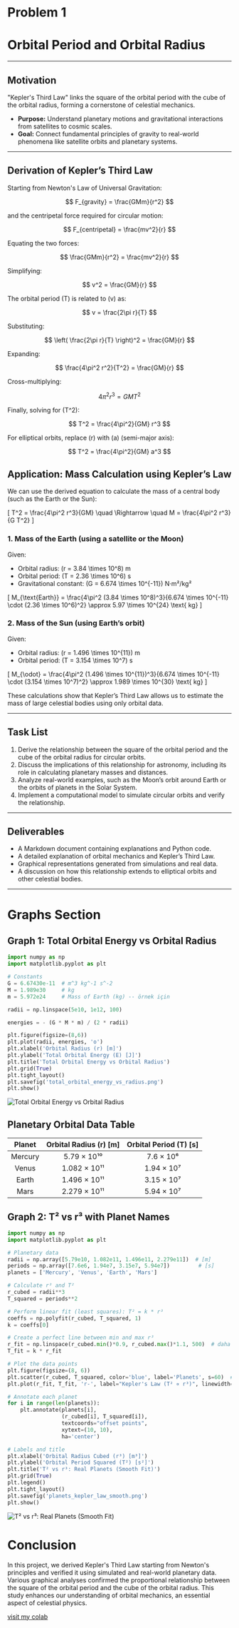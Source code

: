 # Problem 1

# Orbital Period and Orbital Radius

---

## Motivation

"Kepler's Third Law" links the square of the orbital period with the cube of the orbital radius, forming a cornerstone of celestial mechanics.

- **Purpose:** Understand planetary motions and gravitational interactions from satellites to cosmic scales.
- **Goal:** Connect fundamental principles of gravity to real-world phenomena like satellite orbits and planetary systems.

---

## Derivation of Kepler’s Third Law

Starting from Newton's Law of Universal Gravitation:

$$
F_{gravity} = \frac{GMm}{r^2}
$$

and the centripetal force required for circular motion:

$$
F_{centripetal} = \frac{mv^2}{r}
$$

Equating the two forces:

$$
\frac{GMm}{r^2} = \frac{mv^2}{r}
$$

Simplifying:

$$
v^2 = \frac{GM}{r}
$$

The orbital period \(T\) is related to \(v\) as:

$$
v = \frac{2\pi r}{T}
$$

Substituting:

$$
\left( \frac{2\pi r}{T} \right)^2 = \frac{GM}{r}
$$

Expanding:

$$
\frac{4\pi^2 r^2}{T^2} = \frac{GM}{r}
$$

Cross-multiplying:

$$
4\pi^2 r^3 = GMT^2
$$

Finally, solving for \(T^2\):

$$
T^2 = \frac{4\pi^2}{GM} r^3
$$

For elliptical orbits, replace \(r\) with \(a\) (semi-major axis):

$$
T^2 = \frac{4\pi^2}{GM} a^3
$$

## Application: Mass Calculation using Kepler’s Law

We can use the derived equation to calculate the mass of a central body (such as the Earth or the Sun):

\[
T^2 = \frac{4\pi^2 r^3}{GM} \quad \Rightarrow \quad M = \frac{4\pi^2 r^3}{G T^2}
\]

### 1. Mass of the Earth (using a satellite or the Moon)

Given:
- Orbital radius: \(r = 3.84 \times 10^8\) m  
- Orbital period: \(T = 2.36 \times 10^6\) s  
- Gravitational constant: \(G = 6.674 \times 10^{-11}\) N·m²/kg²  

\[
M_{\text{Earth}} = \frac{4\pi^2 (3.84 \times 10^8)^3}{6.674 \times 10^{-11} \cdot (2.36 \times 10^6)^2} \approx 5.97 \times 10^{24} \text{ kg}
\]

### 2. Mass of the Sun (using Earth’s orbit)

Given:
- Orbital radius: \(r = 1.496 \times 10^{11}\) m  
- Orbital period: \(T = 3.154 \times 10^7\) s  

\[
M_{\odot} = \frac{4\pi^2 (1.496 \times 10^{11})^3}{6.674 \times 10^{-11} \cdot (3.154 \times 10^7)^2} \approx 1.989 \times 10^{30} \text{ kg}
\]

These calculations show that Kepler’s Third Law allows us to estimate the mass of large celestial bodies using only orbital data.

---

## Task List

1. Derive the relationship between the square of the orbital period and the cube of the orbital radius for circular orbits.
2. Discuss the implications of this relationship for astronomy, including its role in calculating planetary masses and distances.
3. Analyze real-world examples, such as the Moon’s orbit around Earth or the orbits of planets in the Solar System.
4. Implement a computational model to simulate circular orbits and verify the relationship.

---

## Deliverables

- A Markdown document containing explanations and Python code.
- A detailed explanation of orbital mechanics and Kepler’s Third Law.
- Graphical representations generated from simulations and real data.
- A discussion on how this relationship extends to elliptical orbits and other celestial bodies.

---

# Graphs Section


## Graph 1: Total Orbital Energy vs Orbital Radius

```python
import numpy as np
import matplotlib.pyplot as plt

# Constants
G = 6.67430e-11  # m^3 kg^-1 s^-2
M = 1.989e30     # kg
m = 5.972e24     # Mass of Earth (kg) -- örnek için

radii = np.linspace(5e10, 1e12, 100)

energies = - (G * M * m) / (2 * radii)

plt.figure(figsize=(8,6))
plt.plot(radii, energies, 'o')
plt.xlabel('Orbital Radius (r) [m]')
plt.ylabel('Total Orbital Energy (E) [J]')
plt.title('Total Orbital Energy vs Orbital Radius')
plt.grid(True)
plt.tight_layout()
plt.savefig('total_orbital_energy_vs_radius.png')
plt.show()
```
![Total Orbital Energy vs Orbital Radius](total_orbital_energy_vs_radius.png)


## Planetary Orbital Data Table

| Planet  | Orbital Radius (r) [m] | Orbital Period (T) [s] |
|:-------:|:----------------------:|:----------------------:|
| Mercury | 5.79 × 10¹⁰             | 7.6 × 10⁶              |
| Venus   | 1.082 × 10¹¹            | 1.94 × 10⁷             |
| Earth   | 1.496 × 10¹¹            | 3.15 × 10⁷             |
| Mars    | 2.279 × 10¹¹            | 5.94 × 10⁷             |

## Graph 2: T² vs r³ with Planet Names

```python
import numpy as np
import matplotlib.pyplot as plt

# Planetary data
radii = np.array([5.79e10, 1.082e11, 1.496e11, 2.279e11])  # [m]
periods = np.array([7.6e6, 1.94e7, 3.15e7, 5.94e7])         # [s]
planets = ['Mercury', 'Venus', 'Earth', 'Mars']

# Calculate r³ and T²
r_cubed = radii**3
T_squared = periods**2

# Perform linear fit (least squares): T² = k * r³
coeffs = np.polyfit(r_cubed, T_squared, 1)
k = coeffs[0]

# Create a perfect line between min and max r³
r_fit = np.linspace(r_cubed.min()*0.9, r_cubed.max()*1.1, 500)  # daha geniş ve sık çizim için 500 nokta
T_fit = k * r_fit

# Plot the data points
plt.figure(figsize=(8, 6))
plt.scatter(r_cubed, T_squared, color='blue', label='Planets', s=60)  # scatter daha şık olur
plt.plot(r_fit, T_fit, 'r-', label="Kepler's Law (T² ∝ r³)", linewidth=2)  # düzgün kırmızı çizgi

# Annotate each planet
for i in range(len(planets)):
    plt.annotate(planets[i],
                 (r_cubed[i], T_squared[i]),
                 textcoords="offset points",
                 xytext=(10, 10),
                 ha='center')

# Labels and title
plt.xlabel('Orbital Radius Cubed (r³) [m³]')
plt.ylabel('Orbital Period Squared (T²) [s²]')
plt.title('T² vs r³: Real Planets (Smooth Fit)')
plt.grid(True)
plt.legend()
plt.tight_layout()
plt.savefig('planets_kepler_law_smooth.png')
plt.show()
```
![T² vs r³: Real Planets (Smooth Fit)](planets_kepler_law_smooth.png)

# Conclusion

In this project, we derived Kepler's Third Law starting from Newton's principles and verified it using simulated and real-world planetary data. Various graphical analyses confirmed the proportional relationship between the square of the orbital period and the cube of the orbital radius. This study enhances our understanding of orbital mechanics, an essential aspect of celestial physics.

[visit my colab](https://colab.research.google.com/drive/1mf6_KAMZWRRb9Eo6LtPy0lwP0k8U7Gyy?usp=sharing)
